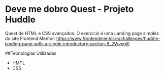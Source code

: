# Deve me dobro Quest - Projeto Huddle
Quest de HTML e CSS avançados. O exercício é uma Landing page simples do site Frontend Mentor: https://www.frontendmentor.io/challenges/huddle-landing-page-with-a-single-introductory-section-B_2Wvxgi0



##Tecnologias Utilizadas
- HMTL
- CSS
